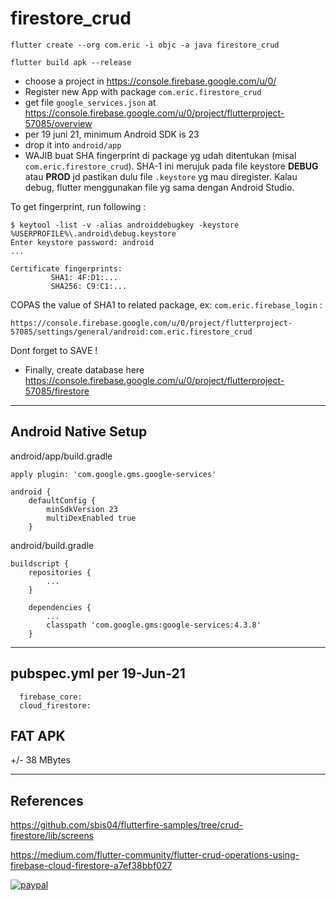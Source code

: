 # firestore_crud
```
flutter create --org com.eric -i objc -a java firestore_crud

flutter build apk --release
```

* choose a project in https://console.firebase.google.com/u/0/ 
* Register new App with package `com.eric.firestore_crud`
* get file `google_services.json` at https://console.firebase.google.com/u/0/project/flutterproject-57085/overview
* per 19 juni 21, minimum Android SDK is 23
* drop it into `android/app`
* WAJIB buat SHA fingerprint di package yg udah ditentukan (misal `com.eric.firestore_crud`). SHA-1 ini merujuk pada file keystore **DEBUG** atau **PROD** jd pastikan dulu file `.keystore` yg mau diregister.
Kalau debug, flutter menggunakan file yg sama dengan Android Studio.

To get fingerprint, run following :
```
$ keytool -list -v -alias androiddebugkey -keystore %USERPROFILE%\.android\debug.keystore
Enter keystore password: android
...

Certificate fingerprints:
         SHA1: 4F:D1:...
         SHA256: C9:C1:...
```
COPAS the value of SHA1 to related package, ex: `com.eric.firebase_login` :
```
https://console.firebase.google.com/u/0/project/flutterproject-57085/settings/general/android:com.eric.firestore_crud
```
Dont forget to SAVE !

* Finally, create database here https://console.firebase.google.com/u/0/project/flutterproject-57085/firestore

---
## Android Native Setup

android/app/build.gradle
```
apply plugin: 'com.google.gms.google-services'

android {
    defaultConfig {
        minSdkVersion 23
        multiDexEnabled true
    }
```

android/build.gradle
```
buildscript {
    repositories {
        ...
    }

    dependencies {
        ...
        classpath 'com.google.gms:google-services:4.3.8'
    }
```

---
## pubspec.yml per 19-Jun-21
```
  firebase_core:
  cloud_firestore:
```

## FAT APK
+/- 38 MBytes


---
## References
https://github.com/sbis04/flutterfire-samples/tree/crud-firestore/lib/screens

https://medium.com/flutter-community/flutter-crud-operations-using-firebase-cloud-firestore-a7ef38bbf027

[![paypal](https://www.paypalobjects.com/en_US/i/btn/btn_donateCC_LG.gif)](https://www.paypal.me/ellkana)
